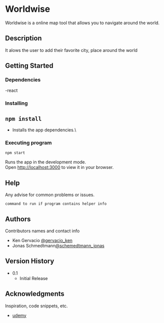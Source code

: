 # Worldwise

Worldwise is a online map tool that allows you to navigate around the world.

## Description

It alows the user to add their favorite city, place around the world

## Getting Started

### Dependencies

-react

### Installing

## `npm install`

- Installs the app dependencies.\

### Executing program

```
npm start
```

Runs the app in the development mode.\
Open [http://localhost:3000](http://localhost:3000) to view it in your browser.

## Help

Any advise for common problems or issues.

```
command to run if program contains helper info
```

## Authors

Contributors names and contact info

- Ken Gervacio [@gervacio_ken](https://twitter.com/gervacio_ken)
- Jonas Schmedtmann[@schemedtmann_jonas](https://www.udemy.com/user/jonasschmedtmann/)

## Version History

- 0.1
  - Initial Release

## Acknowledgments

Inspiration, code snippets, etc.

- [udemy](https://www.udemy.com/course/the-ultimate-react-course/)
